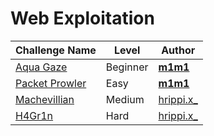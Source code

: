 # Web Exploitation

| Challenge Name           |  Level    | Author                                                  | 
|--------------------------|-----------|------------------------------------------------------| 
|  [Aqua Gaze](aquagaze.md) |   Beginner    | [__m1m1__](https://twitter.com/__m1m1__1)
|  [Packet Prowler](packetprowler.md) |   Easy    | [__m1m1__](https://twitter.com/__m1m1__1)
| [Machevillian](Machevillian.md)   | Medium  | [hrippi.x_](https://twitter.com/hrippix_)        |
| [H4Gr1n](H4Gr1n.md)| Hard  | [hrippi.x_](https://twitter.com/av4nth1ka)       | 